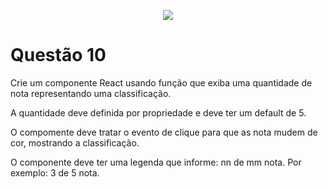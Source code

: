 <p align="center">
    <img src="https://www.infnet.edu.br/infnet/wp-content/themes/infnet.homepage//assets/img/LogoInfnetRodape.png"/>
</p>

# Questão 10

Crie um componente React usando função que exiba uma quantidade de nota representando uma classificação. 

A quantidade deve definida por propriedade e deve ter um default de 5.

O compomente deve tratar o evento de clique para que as nota mudem de cor, mostrando a classificação.

O componente deve ter uma legenda que informe: nn de mm nota. Por exemplo: 3 de 5 nota.
